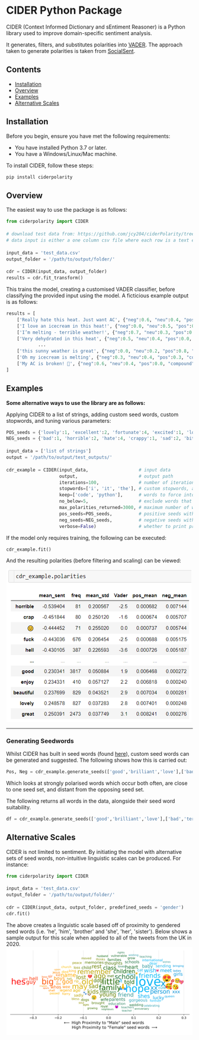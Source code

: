 # CIDER Python Package

CIDER (Context Informed Dictionary and sEntiment Reasoner) is a Python library used to improve domain-specific sentiment analysis.

It generates, filters, and substitutes polarities into [VADER](https://github.com/cjhutto/vaderSentiment/). 
The approach taken to generate polarities is taken from [SocialSent](https://github.com/williamleif/socialsent).

## Contents

- [Installation](#installation)
- [Overview](#overview)
- [Examples](#examples)
- [Alternative Scales](#alternativescales)

## Installation

Before you begin, ensure you have met the following requirements:

* You have installed Python 3.7 or later.
* You have a Windows/Linux/Mac machine.

To install CIDER, follow these steps:

```bash
pip install ciderpolarity
```

## Overview

The easiest way to use the package is as follows:

```python
from ciderpolarity import CIDER

# download test data from: https://github.com/jcy204/ciderPolarity/tree/main/tests/test_data.csv
# data input is either a one column csv file where each row is a text entry, or list of strings

input_data = 'test_data.csv'
output_folder = '/path/to/output/folder/'

cdr = CIDER(input_data, output_folder)
results = cdr.fit_transform()
```

This trains the model, creating a customised VADER classifier, before classifying the provided input using the model. A ficticious example output is as follows:

```python
results = [
    ['Really hate this heat. Just want AC', {"neg":0.6, "neu":0.4, "pos":0.0, "compound":-0.6}],
    ['I love an icecream in this heat!', {"neg":0.0, "neu":0.5, "pos":0.5, "compound":0.6}],
    ['I’m melting - terrible weather!', {"neg":0.7, "neu":0.3, "pos":0.0, "compound":-0.7}],
    ['Very dehydrated in this heat', {"neg":0.5, "neu":0.4, "pos":0.0, "compound":-0.5}],
            ...
    ['this sunny weather is great', {"neg":0.0, "neu":0.2, "pos":0.8, "compound":0.7}],
    ['Oh my icecream is melting', {"neg":0.3, "neu":0.4, "pos":0.3, "compound":0.0}],
    ['My AC is broken! 🥵', {"neg":0.6, "neu":0.4, "pos":0.0, "compound":-0.6}]
]

```

## Examples
**Some alternative ways to use the library are as follows:**

Applying CIDER to a list of strings, adding custom seed words, custom stopwords, and tuning various parameters:

```python
POS_seeds = {'lovely':1, 'excellent':2, 'fortunate':4, 'excited':1, 'loves':2, '♥':1, '🙂':2}
NEG_seeds = {'bad':1, 'horrible':2, 'hate':4, 'crappy':1, 'sad':2, 'bitch':1, 'hates':2}

input_data = ['list of strings']
output = '/path/to/output/test_outputs/'

cdr_example = CIDER(input_data,                   # input data 
                    output,                       # output path
                    iterations=100,               # number of iterations for bootstrapped label propagation
                    stopwords=['i', 'it', 'the'], # custom stopwords, alternativly set as 'default' for the nltk set
                    keep=['code', 'python'],      # words to force into the final lexicon
                    no_below=5,                   # exclude words that occur fewer times than this
                    max_polarities_returned=3000, # maximum number of words returned
                    pos_seeds=POS_seeds,          # positive seeds with custom weighting
                    neg_seeds=NEG_seeds,          # negative seeds with custom weighting
                    verbose=False)                # whether to print progress or not
```

If the model only requires training, the following can be executed:

```python
cdr_example.fit()
```

And the resulting polarities (before filtering and scaling) can be viewed:

<img src="https://github.com/jcy204/ciderPolarity/blob/main/figs/cdr_out_example.png?raw=true" alt="drawing" width="500"/>

___

### Generating Seedwords

Whilst CIDER has built in seed words (found [here](ciderpolarity/suggest_seeds.py)), custom seed words can be generated and suggested. The following shows how this is carried out:

```python
Pos, Neg = cdr_example.generate_seeds(['good','brilliant','love'],['bad','terrible','hate'], n=20, sentiment = True)
```
Which looks at strongly polarised words which occur both often, are close to one seed set, and distant from the opposing seed set.

The following returns all words in the data, alongside their seed word suitability.
```python
df = cdr_example.generate_seeds(['good','brilliant','love'],['bad','terrible','hate'], return_all = True, sentiment = True)
```

## Alternative Scales

CIDER is not limited to sentiment. By initiating the model with alternative sets of seed words, non-intuitive linguistic scales can be produced. For instance:
```python
from ciderpolarity import CIDER

input_data = 'test_data.csv'
output_folder = '/path/to/output/folder/'

cdr = CIDER(input_data, output_folder, predefined_seeds = 'gender')
cdr.fit()
```
The above creates a linguistic scale based off of proximity to gendered seed words (i.e. 'he', 'him', 'brother' and 'she', 'her', 'sister').
Below shows a sample output for this scale when applied to all of the tweets from the UK in 2020.
<img src="https://github.com/jcy204/ciderPolarity/blob/main/figs/genderpols.png?raw=true" alt="drawing" width="850"/>

